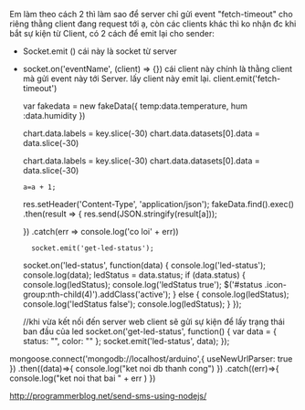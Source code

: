 Em làm theo cách 2 thì làm sao để server chỉ gửi event "fetch-timeout" cho riêng thằng client đang request tới ạ, còn các clients khác thì ko nhận đc
khi bắt sự kiện từ Client, có 2 cách để emit lại cho sender:
- Socket.emit () cái này là socket từ server
- socket.on('eventName', (client) => {}) cái client này chính là thằng client mà gửi event này tới Server. lấy client này emit lại. client.emit('fetch-timeout')

  var fakedata = new fakeData({
    temp:data.temperature,
    hum :data.humidity
  })

  chart.data.labels = key.slice(-30)
	chart.data.datasets[0].data = data.slice(-30)
    
  chart.data.labels = key.slice(-30)
	chart.data.datasets[0].data = data.slice(-30)

      a=a + 1;
  res.setHeader('Content-Type', 'application/json');
  fakeData.find().exec()
  .then(result => {
    res.send(JSON.stringify(result[a]));
  
  })
  .catch(err => console.log('co loi' + err))

        socket.emit('get-led-status');

  socket.on('led-status', function(data) {
        console.log('led-status');
        console.log(data);
        ledStatus = data.status;
        if (data.status) {
            console.log(ledStatus);
            console.log('ledStatus true');
            $('#status .icon-group:nth-child(4)').addClass('active');
        } else {
            console.log(ledStatus);
            console.log('ledStatus false');
            console.log(ledStatus);
        }
    });

    
  //khi vừa kết nối đến server web client sẽ gửi sự kiện để lấy trạng thái ban đầu của led
  socket.on('get-led-status', function() {
    var data = {
        status: "",
        color: ""
    };
    socket.emit('led-status', data);
});

mongoose.connect('mongodb://localhost/arduino',{ useNewUrlParser: true })
.then((data)=>{
 console.log("ket noi db thanh cong")
})
.catch((err)=>{
  console.log("ket noi that bai " + err )
})

http://programmerblog.net/send-sms-using-nodejs/